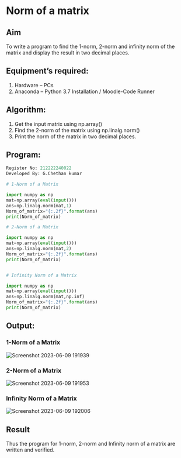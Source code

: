 # Norm of a matrix
## Aim
To write a program to find the 1-norm, 2-norm and infinity norm of the matrix and display the result in two decimal places.

## Equipment’s required:
1.	Hardware – PCs
2.	Anaconda – Python 3.7 Installation / Moodle-Code Runner

## Algorithm:
1. Get the input matrix using np.array()   
2. Find the 2-norm of the matrix using np.linalg.norm()
3. Print the norm of the matrix in two decimal places.

## Program:
```Python
Register No: 212222240022
Developed By: G.Chethan kumar

# 1-Norm of a Matrix

import numpy as np
mat=np.array(eval(input()))
ans=np.linalg.norm(mat,1)
Norm_of_matrix="{:.2f}".format(ans)
print(Norm_of_matrix)

# 2-Norm of a Matrix

import numpy as np
mat=np.array(eval(input()))
ans=np.linalg.norm(mat,2)
Norm_of_matrix="{:.2f}".format(ans)
print(Norm_of_matrix)


# Infinity Norm of a Matrix

import numpy as np
mat=np.array(eval(input()))
ans=np.linalg.norm(mat,np.inf)
Norm_of_matrix="{:.2f}".format(ans)
print(Norm_of_matrix)

```
## Output:
### 1-Norm of a Matrix


![Screenshot 2023-06-09 191939](https://github.com/Gchethankumar/Norm-of-a-matrix/assets/118348224/a9b3e021-9aa3-473e-8477-138446d49df2)


### 2-Norm of a Matrix

![Screenshot 2023-06-09 191953](https://github.com/Gchethankumar/Norm-of-a-matrix/assets/118348224/329356b9-ffbb-46d0-bd67-5566abca3a10)



### Infinity Norm of a Matrix

![Screenshot 2023-06-09 192006](https://github.com/Gchethankumar/Norm-of-a-matrix/assets/118348224/1aa3b4e4-7121-4c45-8575-07d02fe2a0a9)


## Result

Thus the program for 1-norm, 2-norm and Infinity norm of a matrix are written and verified.
